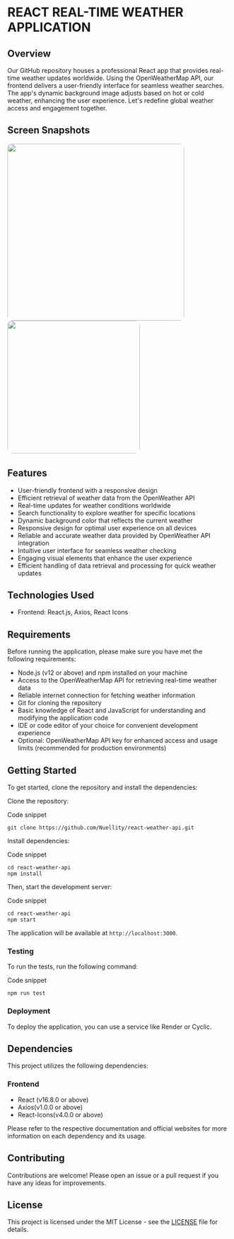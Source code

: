 # REACT REAL-TIME WEATHER APPLICATION

## Overview

Our GitHub repository houses a professional React app that provides real-time weather updates worldwide. Using the OpenWeatherMap API, our frontend delivers a user-friendly interface for seamless weather searches. The app's dynamic background image adjusts based on hot or cold weather, enhancing the user experience. Let's redefine global weather access and engagement together.

## Screen Snapshots

<p float="left">
  <img src="https://i.imgur.com/6z3tbdM.jpg" width=400  style="border-radius: 10px;" />
  <img src="https://i.imgur.com/fxhsW2x.jpg" height=300  style="border-radius: 10px;" />
 
</p>

## Features

- User-friendly frontend with a responsive design
- Efficient retrieval of weather data from the OpenWeather API
- Real-time updates for weather conditions worldwide
- Search functionality to explore weather for specific locations
- Dynamic background color that reflects the current weather
- Responsive design for optimal user experience on all devices
- Reliable and accurate weather data provided by OpenWeather API integration
- Intuitive user interface for seamless weather checking
- Engaging visual elements that enhance the user experience
- Efficient handling of data retrieval and processing for quick weather updates

## Technologies Used

- Frontend: React.js, Axios, React Icons

## Requirements

Before running the application, please make sure you have met the following requirements:

- Node.js (v12 or above) and npm installed on your machine
- Access to the OpenWeatherMap API for retrieving real-time weather data
- Reliable internet connection for fetching weather information
- Git for cloning the repository
- Basic knowledge of React and JavaScript for understanding and modifying the application code
- IDE or code editor of your choice for convenient development experience
- Optional: OpenWeatherMap API key for enhanced access and usage limits (recommended for production environments)

## Getting Started

To get started, clone the repository and install the dependencies:

Clone the repository:

Code snippet

```
git clone https://github.com/Nuellity/react-weather-api.git

```

Install dependencies:

Code snippet

```
cd react-weather-api
npm install

```

Then, start the development server:

Code snippet

```
cd react-weather-api
npm start

```

The application will be available at `http://localhost:3000`.

### Testing

To run the tests, run the following command:

Code snippet

```
npm run test

```

### Deployment

To deploy the application, you can use a service like Render or Cyclic.

## Dependencies

This project utilizes the following dependencies:

### Frontend

- React (v16.8.0 or above)
- Axios(v1.0.0 or above)
- React-Icons(v4.0.0 or above)

Please refer to the respective documentation and official websites for more information on each dependency and its usage.

## Contributing

Contributions are welcome! Please open an issue or a pull request if you have any ideas for improvements.

## License

This project is licensed under the MIT License - see the [LICENSE](https://github.com/Nuellity/e-commerce-fullstack/blob/main/LICENSE) file for details.
